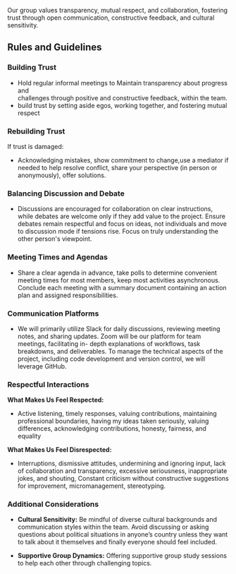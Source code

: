<!-- group norms summary -->
Our group values transparency, mutual respect, and collaboration, fostering trust
through open communication, constructive feedback, and cultural sensitivity.
<!-- group norms list -->

## Rules and Guidelines

### Building Trust

- Hold regular informal meetings to Maintain  transparency about progress and  
challenges through positive and constructive feedback, within the team.
- build trust by setting aside egos, working together, and fostering mutual respect

### Rebuilding Trust

If trust is damaged:

- Acknowledging mistakes, show commitment to change,use a mediator if needed to help
resolve conflict, share your perspective (in person or anonymously), offer solutions.

### Balancing Discussion and Debate

- Discussions are encouraged for collaboration on clear instructions, while debates
are welcome only if they add value to the project. Ensure debates remain respectful
and focus on ideas, not individuals and move to discussion mode if tensions rise.
Focus on truly understanding the other person's viewpoint.

### Meeting Times and Agendas

- Share a clear agenda in advance, take polls to determine convenient meeting times
for most members, keep most activities asynchronous. Conclude each meeting with a
summary document containing an action plan and assigned responsibilities.

### Communication Platforms

- We will primarily utilize Slack for daily discussions, reviewing meeting notes,
and sharing updates. Zoom will be our platform for team meetings, facilitating in-
depth explanations of workflows, task breakdowns, and deliverables. To manage the
technical aspects of the project, including code development and version control,
 we will leverage GitHub.

### Respectful Interactions

**What Makes Us Feel Respected:**

- Active listening, timely responses, valuing contributions, maintaining professional
boundaries, having my ideas taken seriously, valuing differences, acknowledging
contributions, honesty, fairness, and equality

**What Makes Us Feel Disrespected:**

- Interruptions, dismissive attitudes, undermining and ignoring input, lack of collaboration
and transparency, excessive seriousness, inappropriate jokes, and shouting, Constant
criticism without constructive suggestions for improvement, micromanagement, stereotyping.

### Additional Considerations

- **Cultural Sensitivity:** Be mindful of diverse cultural backgrounds and communication
styles within the team. Avoid discussing or asking questions about political situations
in anyone’s country unless they want to talk about it themselves and finally everyone
should feel included.

- **Supportive Group Dynamics:** Offering supportive group study sessions to help
each other through challenging topics.



